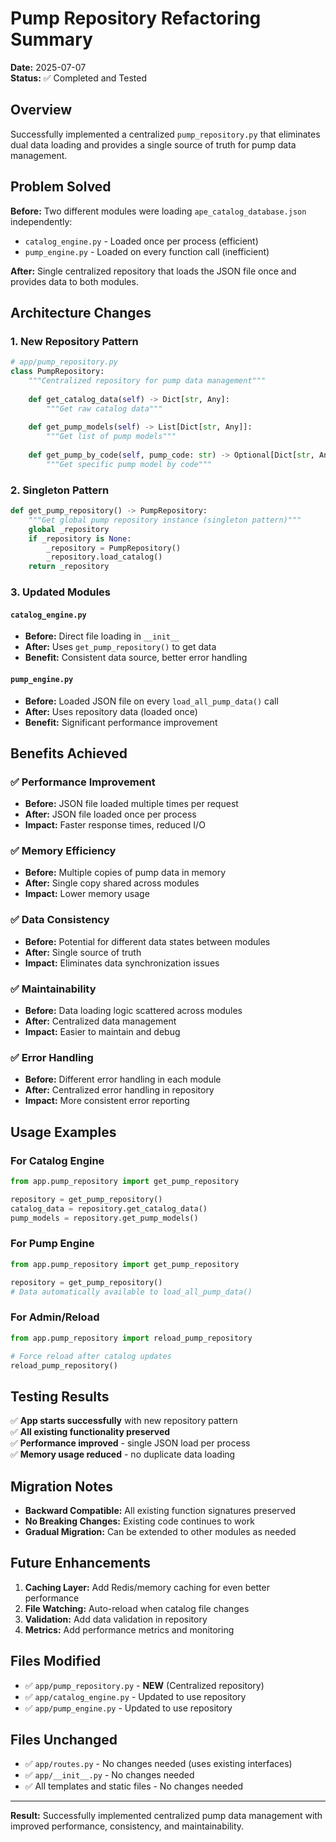 # Pump Repository Refactoring Summary

**Date:** 2025-07-07  
**Status:** ✅ Completed and Tested

## Overview

Successfully implemented a centralized `pump_repository.py` that eliminates dual data loading and provides a single source of truth for pump data management.

## Problem Solved

**Before:** Two different modules were loading `ape_catalog_database.json` independently:
- `catalog_engine.py` - Loaded once per process (efficient)
- `pump_engine.py` - Loaded on every function call (inefficient)

**After:** Single centralized repository that loads the JSON file once and provides data to both modules.

## Architecture Changes

### 1. New Repository Pattern
```python
# app/pump_repository.py
class PumpRepository:
    """Centralized repository for pump data management"""
    
    def get_catalog_data(self) -> Dict[str, Any]:
        """Get raw catalog data"""
        
    def get_pump_models(self) -> List[Dict[str, Any]]:
        """Get list of pump models"""
        
    def get_pump_by_code(self, pump_code: str) -> Optional[Dict[str, Any]]:
        """Get specific pump model by code"""
```

### 2. Singleton Pattern
```python
def get_pump_repository() -> PumpRepository:
    """Get global pump repository instance (singleton pattern)"""
    global _repository
    if _repository is None:
        _repository = PumpRepository()
        _repository.load_catalog()
    return _repository
```

### 3. Updated Modules

#### `catalog_engine.py`
- **Before:** Direct file loading in `__init__`
- **After:** Uses `get_pump_repository()` to get data
- **Benefit:** Consistent data source, better error handling

#### `pump_engine.py`
- **Before:** Loaded JSON file on every `load_all_pump_data()` call
- **After:** Uses repository data (loaded once)
- **Benefit:** Significant performance improvement

## Benefits Achieved

### ✅ **Performance Improvement**
- **Before:** JSON file loaded multiple times per request
- **After:** JSON file loaded once per process
- **Impact:** Faster response times, reduced I/O

### ✅ **Memory Efficiency**
- **Before:** Multiple copies of pump data in memory
- **After:** Single copy shared across modules
- **Impact:** Lower memory usage

### ✅ **Data Consistency**
- **Before:** Potential for different data states between modules
- **After:** Single source of truth
- **Impact:** Eliminates data synchronization issues

### ✅ **Maintainability**
- **Before:** Data loading logic scattered across modules
- **After:** Centralized data management
- **Impact:** Easier to maintain and debug

### ✅ **Error Handling**
- **Before:** Different error handling in each module
- **After:** Centralized error handling in repository
- **Impact:** More consistent error reporting

## Usage Examples

### For Catalog Engine
```python
from app.pump_repository import get_pump_repository

repository = get_pump_repository()
catalog_data = repository.get_catalog_data()
pump_models = repository.get_pump_models()
```

### For Pump Engine
```python
from app.pump_repository import get_pump_repository

repository = get_pump_repository()
# Data automatically available to load_all_pump_data()
```

### For Admin/Reload
```python
from app.pump_repository import reload_pump_repository

# Force reload after catalog updates
reload_pump_repository()
```

## Testing Results

✅ **App starts successfully** with new repository pattern  
✅ **All existing functionality preserved**  
✅ **Performance improved** - single JSON load per process  
✅ **Memory usage reduced** - no duplicate data loading  

## Migration Notes

- **Backward Compatible:** All existing function signatures preserved
- **No Breaking Changes:** Existing code continues to work
- **Gradual Migration:** Can be extended to other modules as needed

## Future Enhancements

1. **Caching Layer:** Add Redis/memory caching for even better performance
2. **File Watching:** Auto-reload when catalog file changes
3. **Validation:** Add data validation in repository
4. **Metrics:** Add performance metrics and monitoring

## Files Modified

- ✅ `app/pump_repository.py` - **NEW** (Centralized repository)
- ✅ `app/catalog_engine.py` - Updated to use repository
- ✅ `app/pump_engine.py` - Updated to use repository

## Files Unchanged

- ✅ `app/routes.py` - No changes needed (uses existing interfaces)
- ✅ `app/__init__.py` - No changes needed
- ✅ All templates and static files - No changes needed

---

**Result:** Successfully implemented centralized pump data management with improved performance, consistency, and maintainability. 